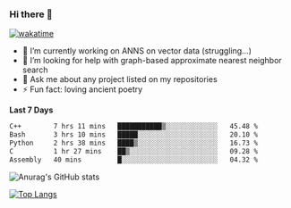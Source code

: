 ### Hi there 👋

[![wakatime](https://wakatime.com/badge/user/8906da98-c623-4aff-ac00-99cb42e09b38.svg)](https://wakatime.com/@8906da98-c623-4aff-ac00-99cb42e09b38)

- 🔭 I’m currently working on ANNS on vector data (struggling...)
- 🤔 I’m looking for help with graph-based approximate nearest neighbor search
- 💬 Ask me about any project listed on my repositories
- ⚡ Fun fact: loving ancient poetry


**Last 7 Days**
<!--START_SECTION:waka-->

```txt
C++        7 hrs 11 mins   ███████████▒░░░░░░░░░░░░░   45.48 %
Bash       3 hrs 10 mins   █████░░░░░░░░░░░░░░░░░░░░   20.10 %
Python     2 hrs 38 mins   ████▒░░░░░░░░░░░░░░░░░░░░   16.73 %
C          1 hr 27 mins    ██▒░░░░░░░░░░░░░░░░░░░░░░   09.28 %
Assembly   40 mins         █░░░░░░░░░░░░░░░░░░░░░░░░   04.32 %
```

<!--END_SECTION:waka-->

![Anurag's GitHub stats](https://github-readme-stats.vercel.app/api?username=matchyc&count_private=true&show_icons=true&theme=vue)

[![Top Langs](https://github-readme-stats.vercel.app/api/top-langs/?username=matchyc&langs_count=4&&hide=perl,raku,html,javascript,shell,roff,prolog)](https://github.com/anuraghazra/github-readme-stats)
